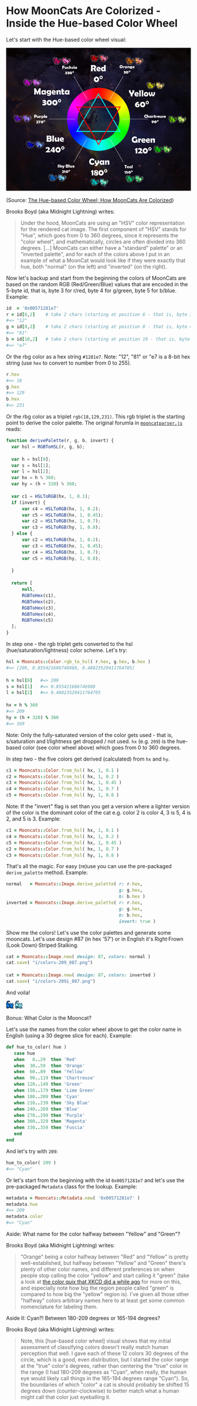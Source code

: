 # How MoonCats Are Colorized - Inside the Hue-based Color Wheel



Let's start with the
Hue-based color wheel visual:

![](https://github.com/cryptocopycats/awesome-mooncatrescue-bubble/raw/master/i/mooncatrescue-hues.png)

(Source: [The Hue-based Color Wheel; How MoonCats Are Colorized](https://old.reddit.com/r/MoonCatRescue/comments/m4h7lx/visual_of_the_huebased_color_whee_how_mooncats/))



Brooks Boyd (aka Midnight Lightning) writes:

> Under the hood, MoonCats are using an "HSV" color representation for
> the rendered cat image. The first component of "HSV" stands for
> "Hue", which goes from 0 to 360 degrees,
> since it represents the "color wheel",
> and mathematically, circles are often divided into 360 degrees.
> [...]
> MoonCats can either have a "standard" palette" or an "inverted
> palette", and for each of the colors above I put in an example of
> what a MoonCat would look like if they were exactly that hue, both
> "normal" (on the left) and "inverted" (on the right).


Now let's backup and start from the beginning
the colors of MoonCats are based on the random RGB (Red/Green/Blue) values that are encoded in the 5-byte id,
that is, byte 3 for r/red, byte 4 for g/green, byte 5 for b/blue.
Example:

``` ruby
id  = '0x00571281e7'
r = id[6,2]    # take 2 chars (starting at position 6 - that is, byte 3)
#=> "12"
g = id[8,2]    # take 2 chars (starting at position 8 - that is, byte 4)
#=> "81"
b = id[10,2]   # take 2 chars (starting at position 10 - that is, byte 5)
#=> "e7"
```

Or the rbg color as a hex string `#1281e7`.
Note:  "12", "81" or "e7 is a 8-bit hex string (use `hex` to convert to number from 0 to 255).

``` ruby
r.hex
#=> 18
g.hex
#=> 129
b.hex
#=> 231
```

Or the rbg color as a triplet `rgb(18,129,231)`.
This rgb triplet is the starting point
to derive the color palette.
The original forumla in [`mooncatparser.js`](https://github.com/ponderware/mooncatparser/blob/master/mooncatparser.js) reads:

``` js
function derivePalette(r, g, b, invert) {
  var hsl = RGBToHSL(r, g, b);

  var h = hsl[0];
  var s = hsl[1];
  var l = hsl[2];
  var hx = h % 360;
  var hy = (h + 320) % 360;

  var c1 = HSLToRGB(hx, 1, 0.1);
  if (invert) {
      var c4 = HSLToRGB(hx, 1, 0.2);
      var c5 = HSLToRGB(hx, 1, 0.45);
      var c2 = HSLToRGB(hx, 1, 0.7);
      var c3 = HSLToRGB(hy, 1, 0.8);
  } else {
      var c2 = HSLToRGB(hx, 1, 0.2);
      var c3 = HSLToRGB(hx, 1, 0.45);
      var c4 = HSLToRGB(hx, 1, 0.7);
      var c5 = HSLToRGB(hy, 1, 0.8);

  }

  return [
      null,
      RGBToHex(c1),
      RGBToHex(c2),
      RGBToHex(c3),
      RGBToHex(c4),
      RGBToHex(c5)
  ];
}
```

In step one - the rgb triplet gets converted to
the hsl (hue/saturation/lightness) color scheme.
Let's try:


``` ruby
hsl = Mooncats::Color.rgb_to_hsl( r.hex, g.hex, b.hex )
#=> [209, 0.855421686746988, 0.48823529411764705]

h = hsl[0]   #=> 209
s = hsl[1]   #=> 0.855421686746988
l = hsl[2]   #=> 0.48823529411764705

hx = h % 360
#=> 209
hy = (h + 320) % 360
#=> 169
```


Note: Only the fully-saturated version of the color
gets used - that is, s/saturation and l/lightness
get dropped / not used.
`hx` (e.g. `209`)
is the hue-based color (see color wheel above)
which goes from 0 to 360 degrees.



In step two - the five colors get derived (calculated)
from `hx` and `hy`.

``` ruby
c1 = Mooncats::Color.from_hsl( hx, 1, 0.1 )
c2 = Mooncats::Color.from_hsl( hx, 1, 0.2 )
c3 = Mooncats::Color.from_hsl( hx, 1, 0.45 )
c4 = Mooncats::Color.from_hsl( hx, 1, 0.7 )
c5 = Mooncats::Color.from_hsl( hy, 1, 0.8 )
```

Note: If the "invert" flag is set than you get a version where a lighter version of the color is the dominant color of the cat e.g.
color 2 is color 4, 3 is 5, 4 is  2,
and 5 is 3. Example:

``` ruby
c1 = Mooncats::Color.from_hsl( hx, 1, 0.1 )
c4 = Mooncats::Color.from_hsl( hx, 1, 0.2 )
c5 = Mooncats::Color.from_hsl( hx, 1, 0.45 )
c2 = Mooncats::Color.from_hsl( hx, 1, 0.7 )
c3 = Mooncats::Color.from_hsl( hy, 1, 0.8 )
```

That's all the magic. For easy (re)use
you can use the pre-packaged `derive_palette` method.
Example:

``` ruby
normal   = Mooncats::Image.derive_palette( r: r.hex,
                                           g: g.hex,
                                           b: b.hex )
inverted = Mooncats::Image.derive_palette( r: r.hex,
                                           g: g.hex,
                                           b: b.hex,
                                           invert: true )
```

Show me the colors!  Let's use the color palettes and
generate some mooncats.
Let's use design #87 (in hex '57') or in English it's Right·Frown (Look Down)·Striped·Stalking.


``` ruby
cat = Mooncats::Image.new( design: 87, colors: normal )
cat.save( "i/colors-209_087.png")

cat = Mooncats::Image.new( design: 87, colors: inverted )
cat.save( "i/colors-209i_087.png")
```

And voila!

![](i/colors-209_087.png)
![](i/colors-209i_087.png)




Bonus:  What Color is the Mooncat?

Let's use the names from the color wheel above
to get the color name in English
(using a 30 degree slice for each). Example:

``` ruby
def hue_to_color( hue )
   case hue
   when   0..29  then 'Red'
   when  30..59  then 'Orange'
   when  60..89  then 'Yellow'
   when  90..119 then 'Chartreuse'
   when 120..149 then 'Green'
   when 150..179 then 'Lime Green'
   when 180..209 then 'Cyan'
   when 210..239 then 'Sky Blue'
   when 240..269 then 'Blue'
   when 270..299 then 'Purple'
   when 300..329 then 'Magenta'
   when 330..359 then 'Fuscia'
   end
end
```

And let's try with `209`:

``` ruby
hue_to_color( 209 )
#=> "Cyan"
```

Or let's start from the beginning with the id `0x00571281e7`
and let's use the pre-packaged `Metadata` class
for the lookup. Example:

``` ruby
metadata = Mooncats::Metadata.new( '0x00571281e7' )
metadata.hue
#=> 209
metadata.color
#=> "Cyan"
```


Aside:  What name for the color halfway between "Yellow" and "Green"?

Brooks Boyd (aka Midnight Lightning) writes:

> "Orange" being a color halfway between "Red" and "Yellow" is pretty
> well-established, but halfway between "Yellow" and "Green" there's
> plenty of other color names, and different preferences
> on when people stop calling the color "yellow" and start calling it
> "green" (take a look at [the color quix that XKCD did a while ago](https://blog.xkcd.com/2010/05/03/color-survey-results/)
> for more on this, and especially note how big the region people
> called "green" is compared to how big the "yellow" region is).
> I've given all those other "halfway" colors arbitrary names here
> to at least get some common nomenclature for labeling them.



Aside II:  Cyan?! Between 180-209 degrees or 165-194 degrees?

Brooks Boyd (aka Midnight Lightning) writes:

> Note, this [hue-based color wheel] visual shows that my initial assessment of classifying
> colors doesn't really match human perception that well.
> I gave each of these 12 colors 30 degrees of the circle,
> which is a good, even distribution, but I started the color
> range at the "true" color's degrees,
> rather than centering the "true" color in the range
> (I had 180-209 degrees as "Cyan", when really,
> the human eye would likely call things in the 165-194 degrees range
> "Cyan"). So, the boundaries of which "color" a cat is should probably
> be shifted 15 degrees down (counter-clockwise)
> to better match what a human might call that color just eyeballing it.
